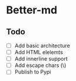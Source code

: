 # Better-md

## Todo

- [ ] Add basic architecture
- [ ] Add HTML elelemts
- [ ] Add innerline support
- [ ] Add escape chars (\\)
- [ ] Publish to Pypi
